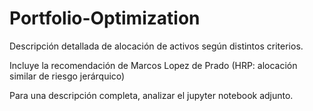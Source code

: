 # Portfolio-Optimization

Descripción detallada de alocación de activos según distintos criterios.

Incluye la recomendación de Marcos Lopez de Prado (HRP: alocación similar de riesgo jerárquico)

Para una descripción completa, analizar el jupyter notebook adjunto.
